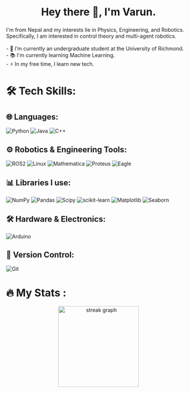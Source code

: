 <h1 align="center">Hey there 👋, I'm Varun.</h1>

###

I'm from Nepal and my interests lie in Physics, Engineering, and Robotics. Specifically, I am interested in control theory and multi-agent robotics.<br><br>- 🔭 I’m currently an undergraduate student at the University of Richmond.<br>- 📚 I'm currently learning Machine Learning.<br>- ⚡ In my free time, I learn new tech.

# 🛠️ Tech Skills:

## 🌐 Languages:
![Python](https://img.shields.io/badge/python-3670A0?style=for-the-badge&logo=python&logoColor=ffdd54) 
![Java](https://img.shields.io/badge/java-%23ED8B00.svg?style=for-the-badge&logo=openjdk&logoColor=white) 
![C++](https://img.shields.io/badge/c++-%2300599C.svg?style=for-the-badge&logo=c%2B%2B&logoColor=white) 


## ⚙️ Robotics & Engineering Tools:
![ROS2](https://img.shields.io/badge/ROS2-%232F2F2F.svg?style=for-the-badge&logo=ros&logoColor=white) 
![Linux](https://img.shields.io/badge/Linux-%23FCC624.svg?style=for-the-badge&logo=linux&logoColor=black) 
![Mathematica](https://img.shields.io/badge/Mathematica-%23D2AAFF.svg?style=for-the-badge&logo=mathematica&logoColor=white) 
![Proteus](https://img.shields.io/badge/Proteus-%23E3F2FD.svg?style=for-the-badge&logo=proteus&logoColor=black) 
![Eagle](https://img.shields.io/badge/Eagle-%232C2C2C.svg?style=for-the-badge&logo=eagle&logoColor=white) 


## 📊 Libraries I use:
![NumPy](https://img.shields.io/badge/numpy-%23013243.svg?style=for-the-badge&logo=numpy&logoColor=white) 
![Pandas](https://img.shields.io/badge/pandas-%23150458.svg?style=for-the-badge&logo=pandas&logoColor=white) 
![Scipy](https://img.shields.io/badge/SciPy-%230C55A5.svg?style=for-the-badge&logo=scipy&logoColor=%white) 
![scikit-learn](https://img.shields.io/badge/scikit--learn-%23F7931E.svg?style=for-the-badge&logo=scikit-learn&logoColor=white) 
![Matplotlib](https://img.shields.io/badge/Matplotlib-%23ffffff.svg?style=for-the-badge&logo=Matplotlib&logoColor=black) 
![Seaborn](https://img.shields.io/badge/Seaborn-%235B4E8A.svg?style=for-the-badge&logo=seaborn&logoColor=white) 

## 🛠️ Hardware & Electronics:
![Arduino](https://img.shields.io/badge/-Arduino-00979D?style=for-the-badge&logo=Arduino&logoColor=white) 

## 🔄 Version Control:
![Git](https://img.shields.io/badge/git-%23F05033.svg?style=for-the-badge&logo=git&logoColor=white)

# 🔥 My Stats :
<div align="center">
  <img src="https://streak-stats.demolab.com?user=10varun17&locale=en&mode=daily&theme=dark&hide_border=false&border_radius=5&order=3" height="220" alt="streak graph"  />
</div>
